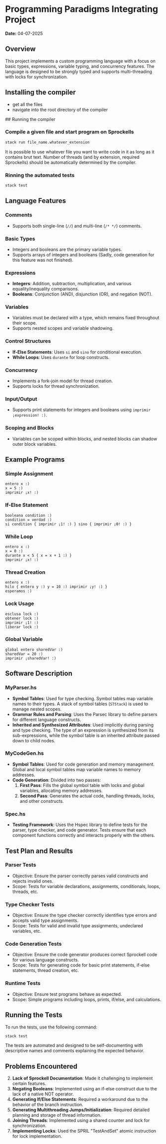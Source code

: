 # Programming Paradigms Integrating Project

**Date:** 04-07-2025

## Overview

This project implements a custom programming language with a focus on basic types, expressions, variable typing, and concurrency features. The language is designed to be strongly typed and supports multi-threading with locks for synchronization.

## Installing the compiler
- get all the files
- navigate into the root directory of the compiler

## Running the compiler

### Compile a given file and start program on Sprockells

```bash 
stack run file_name.whatever_extension
```
It is possible to use whatever file you want to write code in it as long as it contains brut text.
Number of threads (and by extension, required Sprockells) should be automatically determined by the compiler.

### Rinning the automated tests
```bash 
stack test
```

## Language Features

### Comments
- Supports both single-line (`//`) and multi-line (`/* */`) comments.

### Basic Types
- Integers and booleans are the primary variable types.
- Supports arrays of integers and booleans (Sadly, code generation for this feature was not finished).

### Expressions
- **Integers**: Addition, subtraction, multiplication, and various equality/inequality comparisons.
- **Booleans**: Conjunction (AND), disjunction (OR), and negation (NOT).

### Variables
- Variables must be declared with a type, which remains fixed throughout their scope.
- Supports nested scopes and variable shadowing.

### Control Structures
- **If-Else Statements**: Uses `si` and `sino` for conditional execution.
- **While Loops**: Uses `durante` for loop constructs.

### Concurrency
- Implements a fork-join model for thread creation.
- Supports locks for thread synchronization.

### Input/Output
- Supports print statements for integers and booleans using `imprimir ¡expression! :)`.

### Scoping and Blocks
- Variables can be scoped within blocks, and nested blocks can shadow outer block variables.

## Example Programs

### Simple Assignment
```plaintext
entero x :)
x = 5 :)
imprimir ¡x! :)
```

### If-Else Statement
```plaintext
booleana condition :)
condition = verdad :)
si condition { imprimir ¡1! :) } sino { imprimir ¡0! :) }
```

### While Loop
```plaintext
entero x :)
x = 0 :)
durante x < 5 { x = x + 1 :) }
imprimir ¡x! :)
```

### Thread Creation
```plaintext
entero x :)
hilo { entero y :) y = 10 :) imprimir ¡y! :) }
esperamos :)
```

### Lock Usage
```plaintext
esclusa lock :)
obtener lock :)
imprimir ¡1! :)
liberar lock :)
```

### Global Variable
```plaintext
global entero sharedVar :)
sharedVar = 20 :)
imprimir ¡sharedVar! :)
```

## Software Description

### MyParser.hs
- **Symbol Tables**: Used for type checking. Symbol tables map variable names to their types. A stack of symbol tables (`STStack`) is used to manage nested scopes.
- **Grammar Rules and Parsing**: Uses the Parsec library to define parsers for different language constructs.
- **Inherited and Synthesized Attributes**: Used implicitly during parsing and type checking. The type of an expression is synthesized from its sub-expressions, while the symbol table is an inherited attribute passed down to child nodes.

### MyCodeGen.hs
- **Symbol Tables**: Used for code generation and memory management. Global and local symbol tables map variable names to memory addresses.
- **Code Generation**: Divided into two passes:
  1. **First Pass**: Fills the global symbol table with locks and global variables, allocating memory addresses.
  2. **Second Pass**: Generates the actual code, handling threads, locks, and other constructs.

### Spec.hs
- **Testing Framework**: Uses the Hspec library to define tests for the parser, type checker, and code generator. Tests ensure that each component functions correctly and interacts properly with the others.

## Test Plan and Results

### Parser Tests
- Objective: Ensure the parser correctly parses valid constructs and rejects invalid ones.
- Scope: Tests for variable declarations, assignments, conditionals, loops, threads, etc.

### Type Checker Tests
- Objective: Ensure the type checker correctly identifies type errors and accepts valid type assignments.
- Scope: Tests for valid and invalid type assignments, undeclared variables, etc.

### Code Generation Tests
- Objective: Ensure the code generator produces correct Sprockell code for various language constructs.
- Scope: Tests for generating code for basic print statements, if-else statements, thread creation, etc.

### Runtime Tests
- Objective: Ensure test programs behave as expected.
- Scope: Simple programs including loops, prints, if/else, and calculations.

## Running the Tests

To run the tests, use the following command:

```bash
stack test
```

The tests are automated and designed to be self-documenting with descriptive names and comments explaining the expected behavior.

## Problems Encountered

2. **Lack of Sprockell Documentation**: Made it challenging to implement certain features.
3. **Negating Booleans**: Implemented using an if-else construct due to the lack of a native NOT operator.
4. **Generating If/Else Statements**: Required a workaround due to the behavior of the branch instruction.
5. **Generating Multithreading Jumps/Initialization**: Required detailed planning and storage of thread information.
6. **Joining Threads**: Implemented using a shared counter and lock for synchronization.
7. **Implementing Locks**: Used the SPRIL "TestAndSet" atomic instruction for lock implementation.

